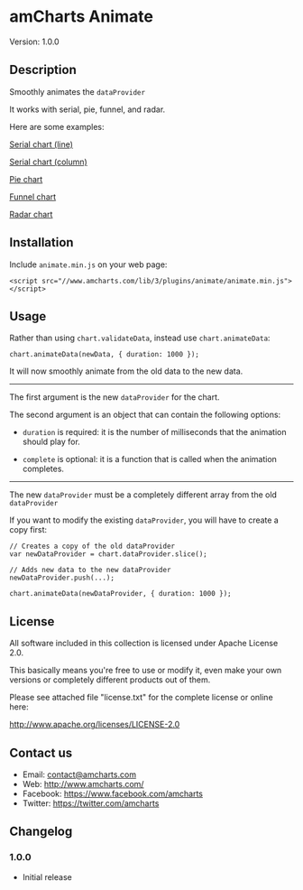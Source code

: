 # amCharts Animate

Version: 1.0.0


## Description

Smoothly animates the `dataProvider`

It works with serial, pie, funnel, and radar.

Here are some examples:

[Serial chart (line)](http://codepen.io/team/amcharts/pen/64673d1369cc47c0e6a970b071bafd03)

[Serial chart (column)](http://codepen.io/team/amcharts/pen/a5322d071a194d5975a4c68309724324)

[Pie chart](http://codepen.io/team/amcharts/pen/3ff9b206ce37111fa508156df38504bc)

[Funnel chart](http://codepen.io/team/amcharts/pen/8fd8d025730b01939a2eb56b908488df)

[Radar chart](http://codepen.io/team/amcharts/pen/6ffb5e356b6015a6dcb6019d7b14d3f6)


## Installation

Include `animate.min.js` on your web page:

```
<script src="//www.amcharts.com/lib/3/plugins/animate/animate.min.js"></script>
```

## Usage

Rather than using `chart.validateData`, instead use `chart.animateData`:

```
chart.animateData(newData, { duration: 1000 });
```

It will now smoothly animate from the old data to the new data.

----

The first argument is the new `dataProvider` for the chart.

The second argument is an object that can contain the following options:

* `duration` is required: it is the number of milliseconds that the animation should play for.

* `complete` is optional: it is a function that is called when the animation completes.

----

The new `dataProvider` must be a completely different array from the old `dataProvider`

If you want to modify the existing `dataProvider`, you will have to create a copy first:

```
// Creates a copy of the old dataProvider
var newDataProvider = chart.dataProvider.slice();

// Adds new data to the new dataProvider
newDataProvider.push(...);

chart.animateData(newDataProvider, { duration: 1000 });
```


## License

All software included in this collection is licensed under Apache License 2.0.

This basically means you're free to use or modify it, even make your own
versions or completely different products out of them.

Please see attached file "license.txt" for the complete license or online here:

http://www.apache.org/licenses/LICENSE-2.0


## Contact us

* Email: contact@amcharts.com
* Web: http://www.amcharts.com/
* Facebook: https://www.facebook.com/amcharts
* Twitter: https://twitter.com/amcharts


## Changelog

### 1.0.0
* Initial release
